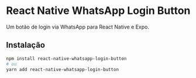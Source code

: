 # React Native WhatsApp Login Button

Um botão de login via WhatsApp para React Native e Expo.

## Instalação

```bash
npm install react-native-whatsapp-login-button
# ou
yarn add react-native-whatsapp-login-button
